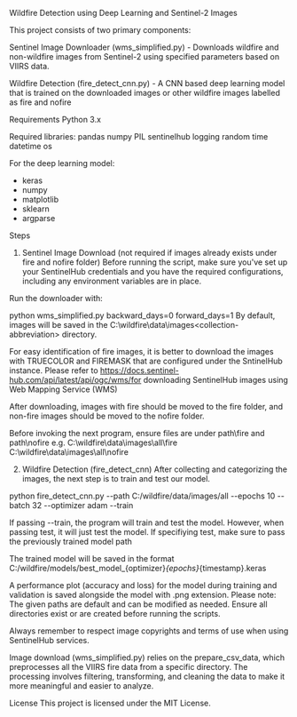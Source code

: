 Wildfire Detection using Deep Learning and Sentinel-2 Images

This project consists of two primary components:

Sentinel Image Downloader (wms_simplified.py) - Downloads wildfire and non-wildfire images from Sentinel-2 using specified parameters based on VIIRS data.

Wildfire Detection (fire_detect_cnn.py) - A CNN based deep learning model that is trained on the downloaded images or other wildfire images labelled as fire and nofire

Requirements
Python 3.x

Required libraries:
pandas
numpy
PIL
sentinelhub
logging
random
time
datetime
os

For the deep learning model:
- keras
- numpy
- matplotlib
- sklearn
- argparse

Steps
1. Sentinel Image Download (not required if images already exists under fire and nofire folder)
Before running the script, make sure you've set up your SentinelHub credentials and you have the required configurations, including any environment variables are in place.

Run the downloader with:

python wms_simplified.py backward_days=0 forward_days=1
By default, images will be saved in the C:\wildfire\data\images\<collection-abbreviation> directory. 

For easy identification of fire images, it is better to download the images with TRUECOLOR and FIREMASK that are configured under the SntinelHub instance. 
Please refer to https://docs.sentinel-hub.com/api/latest/api/ogc/wms/for downloading SentinelHub images using Web Mapping Service (WMS)

After downloading, images with fire should be moved to the fire folder, and non-fire images should be moved to the nofire folder.

Before invoking the next program, ensure files are under path\fire and path\nofire
e.g.
C:\wildfire\data\images\all\fire
C:\wildfire\data\images\all\nofire

2. Wildfire Detection (fire_detect_cnn)
After collecting and categorizing the images, the next step is to train and test our model.

python fire_detect_cnn.py --path C:/wildfire/data/images/all --epochs 10 --batch 32 --optimizer adam --train

If passing --train, the program will train and test the model. However, when passing test, it will just test the model. If specifiying test, make sure to pass the previously trained model path

The trained model will be saved in the format C:/wildfire/models/best_model_{optimizer}_{epochs}_{timestamp}.keras

A performance plot (accuracy and loss) for the model during training and validation is saved alongside the model with .png extension.
Please note: The given paths are default and can be modified as needed. Ensure all directories exist or are created before running the scripts. 

Always remember to respect image copyrights and terms of use when using SentinelHub services.

Image download (wms_simplified.py) relies on the prepare_csv_data, which preprocesses all the VIIRS fire data from a specific directory.
The processing involves filtering, transforming, and cleaning the data to make it more meaningful and easier to analyze.

License
This project is licensed under the MIT License.
